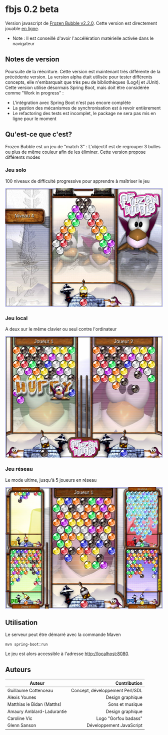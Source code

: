 # fbjs 0.2 beta

Version javascript de [Frozen Bubble v2.2.0](http://www.frozen-bubble.org/).
Cette version est directement jouable [en ligne](https://zepr.fr/fb/). 
* Note : Il est conseillé d'avoir l'accélération matérielle activée dans le navigateur

## Notes de version

Poursuite de la réécriture. Cette version est maintenant très différente de la précédente version. La version alpha était utilisée pour tester différents concepts, elle n'embarquait que très peu de bibliothèques (Log4j et JUnit). Cette version utilise désormais Spring Boot, mais doit être considérée comme "Work in progress" :
* L'intégration avec Spring Boot n'est pas encore complète
* La gestion des mécanismes de synchronisation est à revoir entièrement
* Le refactoring des tests est incomplet, le package ne sera pas mis en ligne pour le moment

## Qu'est-ce que c'est?

Frozen Bubble est un jeu de "match 3" : L'objectif est de regrouper 3 bulles ou plus de même couleur afin de les éliminer. 
Cette version propose différents modes

### Jeu solo

100 niveaux de difficulté progressive pour apprendre à maîtriser le jeu 

![Mode Solo](src/main/resources/static/fb_solo.jpg?raw=true "Mode Solo")

### Jeu local

A deux sur le même clavier ou seul contre l'ordinateur 

![Mode Local](src/main/resources/static/fb_local.jpg?raw=true "Mode Local")

### Jeu réseau

Le mode ultime, jusqu'à 5 joueurs en réseau

![Mode Réseau](src/main/resources/static/fb_multi.jpg?raw=true "Mode Réseau")

## Utilisation

Le serveur peut être démarré avec la commande Maven
```
mvn spring-boot:run
```
Le jeu est alors accessible à l'adresse [http://localhost:8080](http://localhost:8080/).

## Auteurs

| Auteur                     |                    Contribution |
| -------------------------- | -------------------------------:|
| Guillaume Cottenceau       | Concept, développement Perl/SDL |
| Alexis Younes              |                Design graphique |
| Matthias le Bidan (Matths) |                 Sons et musique |
| Amaury Amblard-Ladurantie  |                Design graphique |
| Caroline Vic               |            Logo "Gorfou badass" |
| Glenn Sanson               |        Développement JavaScript |
